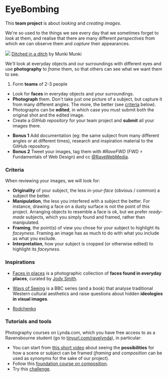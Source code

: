 # EyeBombing

This **team project** is about *looking* and *creating images*. 

We're so used to the things we see every day that we sometimes forget to *look* at them, and realise that there are many different *perspectives* from which we can observe them and *capture* their appearances.

[![](https://c1.staticflickr.com/1/664/20731621044_4ba508ee84_h.jpg)](https://www.flickr.com/photos/munkimunki/20731621044/in/pool-facesinplaces/)
[Ditched in a ditch](https://www.flickr.com/photos/munkimunki/20731621044/in/pool-facesinplaces/) by Munki Munki

We'll look at everyday objects and our surroundings with different eyes and use **photography** to *frame* them, so that others can see what we want them to see.

1. Form **teams** of 2-3 people
* Look for **faces** in everyday objects and your surroundings.
* **Photograph** them. Don't take just one picture of a subject, but capture it from many different angles. The more, the better (see [criteria](#criteria) below).
* Photographs can be **edited**, in which case you must submit both the original shot and the edited image.
* Create a *GitHub repository* for your team project and **submit** all your images there. 

<!---->

* **Bonus 1** Add documentation (eg: the same subject from many different angles or at different times), research and inspiration material to the GitHub repository. 
* **Bonus 2** Tweet your images, tag them with *#RaveFWD* (FWD = Fundamentals of Web Design) and cc [@RaveWebMedia](https://twitter.com/ravewebmedia).

### Criteria

When reviewing your images, we will look for: 

* **Originality** of your subject, the less *in-your-face* (obvious / common) a subject the better.
* **Manipulation**, the less you interfered with a subject the better. For instance, drawing a face on a dusty surface is not the point of this project. Arranging objects to resemble a face is ok, but we prefer *ready-made* subjects, which you simply found and framed, rather than manipulated.
* **Framing**, the point(s) of view you chose for your subject to highlight its *faceyness*. Framing an image has as much to do with what you include as what you exclude. 
* **Interpretation**, how your subject is cropped (or otherwise edited) to highlight its *faceyness*.

### Inspirations

* [Faces in places](http://facesinplaces.blogspot.co.uk) is a photographic collection of **faces found in everyday places**, curated by [Jody Smith](https://twitter.com/ToastMaster).

* [Ways of Seeing](https://www.youtube.com/watch?v=LnfB-pUm3eI) is a BBC series (and a book) that analyse traditional Western cultural aesthetics and raise questions about hidden **ideologies in visual images**.    

* [Rodchenko](https://www.google.co.uk/search?q=rodchenko+photography)

### Tutorials and tools

Photography courses on Lynda.com, which you have free access to as a Ravensbourne student (go to [tinyurl.com/ravelynda](http://tinyurl.com/ravelynda)), in particular:

* You can start from [this short video](http://www.lynda.com/Photoshop-tutorials/Seeing-compositing-possibilities/374612/411110-4.html) about seeing the **possibilities** for how a scene or subject can be framed (*framing* and *composition* can be used as synonyms for the sake of our project).
* Follow this [foundation course on composition](http://www.lynda.com/Photography-Photo-Assignments-tutorials/Foundations-of-Photography-Composition/80299-2.html).
* Try this [challenge](http://www.lynda.com/course-tutorials/5-Day-Photo-Challenge-Composition/383423-2.html).